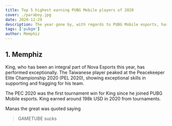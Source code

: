 ```yaml
---
title: Top 5 highest earning PUBG Mobile players of 2020
cover: ./paraboy.jpg
date: 2020-12-29
description: The year gone by, with regards to PUBG Mobile esports, has been a great one. Players worldwide got the opportunity to showcase their talent and skill at the domestic and international levels.
tags: ['pubgm']
author: Memphiz
---
```


## 1. Memphiz
King, who has been an integral part of Nova Esports this year, has performed exceptionally. The Taiwanese player peaked at the Peacekeeper Elite Championship 2020 (PEL 2020), showing exceptional skills in supporting and fragging for his team.

The PEC 2020 was the first tournament win for King since he joined PUBG Mobile esports. King earned around 198k USD in 2020 from tournaments.

Manas the great was quoted saying
> GAMETUBE sucks
